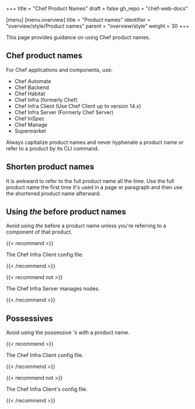 +++
title = "Chef Product Names"
draft = false
gh_repo = "chef-web-docs"


[menu]
  [menu.overview]
    title = "Product names"
    identifier = "overview/style/Product names"
    parent = "overview/style"
    weight = 30
+++

This page provides guidance on using Chef product names.

## Chef product names

For Chef applications and components, use:

- Chef Automate
- Chef Backend
- Chef Habitat
- Chef Infra (formerly Chef)
- Chef Infra Client (Use Chef Client up to version 14.x)
- Chef Infra Server (Formerly Chef Server)
- Chef InSpec
- Chef Manage
- Supermarket

Always capitalize product names and never hyphenate a product name or refer to a product by its CLI command.

## Shorten product names

It is awkward to refer to the full product name all the time.
Use the full product name the first time it's used in a page or paragraph and then use the shortened product name afterward.

## Using _the_ before product names

Avoid using _the_ before a product name unless you're referring to a component of that product.

{{< recommend >}}

The Chef Infra Client config file.

{{< /recommend >}}

{{< recommend not >}}

The Chef Infra Server manages nodes.

{{< /recommend >}}

## Possessives

Avoid using the possessive _'s_ with a product name.

{{< recommend >}}

The Chef Infra Client config file.

{{< /recommend >}}

{{< recommend not >}}

The Chef Infra Client's config file.

{{< /recommend >}}
